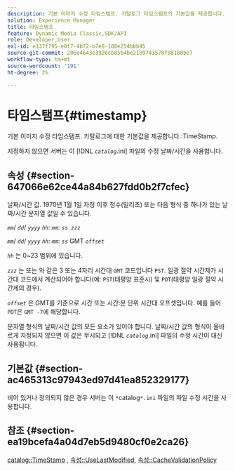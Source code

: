 ```yaml
---
description: 기본 이미지 수정 타임스탬프. 카탈로그 타임스탬프의 기본값을 제공합니다.
solution: Experience Manager
title: 타임스탬프
feature: Dynamic Media Classic,SDK/API
role: Developer,User
exl-id: e137f795-e0f7-4b72-b7e8-188e254bbb45
source-git-commit: 206e4643e3926cb85b4be2189743578f88180be7
workflow-type: tm+mt
source-wordcount: '191'
ht-degree: 2%

---
```


# 타임스탬프{#timestamp}

기본 이미지 수정 타임스탬프. 카탈로그에 대한 기본값을 제공합니다.:TimeStamp.

지정하지 않으면 서버는 이 [!DNL *`catalog`*.ini] 파일의 수정 날짜/시간을 사용합니다.

## 속성 {#section-647066e62ce44a84b627fdd0b2f7cfec}

날짜/시간 값. 1970년 1월 1일 자정 이후 정수(밀리초) 또는 다음 형식 중 하나가 있는 날짜/시간 문자열 값일 수 있습니다.

*`mm`*/  *`dd`*/  *`yyyy`* *`hh`*:  *`mm`*:  *`ss zzz`*

*`mm`*/  *`dd`*/  *`yyyy`* *`hh`*:  *`mm`*:  *`ss`* GMT  *`offset`*

*`hh`* 는 0~23 범위에 있습니다.

*`zzz`* 는 또는 와 같은 3 또는 4자리 시간대  `GMT` 코드입니다  `PST`. 일광 절약 시간제가 시간대 코드에서 계산되어야 합니다(예: `PST`(태평양 표준시) 및 `PDT`(태평양 일광 절약 시간제의 경우).

*`offset`* 은 GMT를 기준으로 시간 또는 시간:분 단위 시간대 오프셋입니다. 예를 들어 `PDT`은 `GMT -7`에 해당합니다.

문자열 형식의 날짜/시간 값의 모든 요소가 있어야 합니다. 날짜/시간 값의 형식이 올바르게 지정되지 않으면 이 값은 무시되고 [!DNL *`catalog`*.ini] 파일의 수정 시간이 대신 사용됩니다.

## 기본값 {#section-ac465313c97943ed97d41ea852329177}

비어 있거나 정의되지 않은 경우 서버는 이 `*`catalog`*.ini` 파일의 파일 수정 시간을 사용합니다.

## 참조 {#section-ea19bcefa4a04d7eb5d9480cf0e2ca26}

[catalog::TimeStamp](../../../../../is-api/image-catalog/image-serving-api-ref/c-image-catalog-reference/c-image-svg-data-reference/c-image-data-reference/r-timestamp-cat.md#reference-59a27b72f4cb4a53a3baba83214c4ded) ,  [속성::UseLastModified](../../../../../is-api/image-catalog/image-serving-api-ref/c-image-catalog-reference/c-attributes-reference/r-uselastmodified.md#reference-73ecc421e6864a38aec5a4775f06b8e8),  [속성::CacheValidationPolicy](../../../../../is-api/image-catalog/image-serving-api-ref/c-image-catalog-reference/c-attributes-reference/r-cachevalidationpolicy.md#reference-e55e52fd749041718a9af69fa2027b57)
